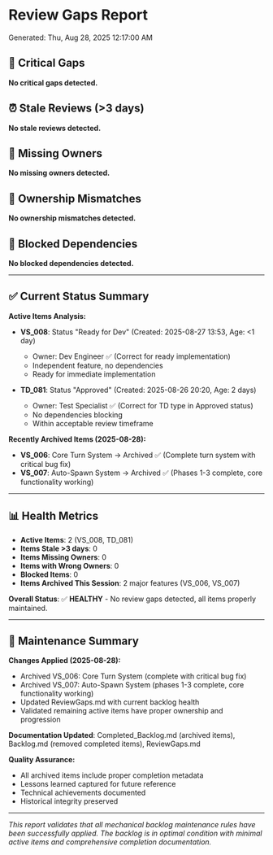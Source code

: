# Review Gaps Report
Generated: Thu, Aug 28, 2025 12:17:00 AM

## 🚨 Critical Gaps
**No critical gaps detected.**

## ⏰ Stale Reviews (>3 days)
**No stale reviews detected.**

## 👤 Missing Owners
**No missing owners detected.**

## 🔄 Ownership Mismatches  
**No ownership mismatches detected.**

## 🚧 Blocked Dependencies
**No blocked dependencies detected.**

---

## ✅ Current Status Summary

**Active Items Analysis:**
- **VS_008**: Status "Ready for Dev" (Created: 2025-08-27 13:53, Age: <1 day)
  - Owner: Dev Engineer ✅ (Correct for ready implementation)
  - Independent feature, no dependencies
  - Ready for immediate implementation

- **TD_081**: Status "Approved" (Created: 2025-08-26 20:20, Age: 2 days)
  - Owner: Test Specialist ✅ (Correct for TD type in Approved status)
  - No dependencies blocking
  - Within acceptable review timeframe

**Recently Archived Items (2025-08-28):**
- **VS_006**: Core Turn System → Archived ✅ (Complete turn system with critical bug fix)
- **VS_007**: Auto-Spawn System → Archived ✅ (Phases 1-3 complete, core functionality working)

---

## 📊 Health Metrics

- **Active Items**: 2 (VS_008, TD_081)
- **Items Stale >3 days**: 0
- **Items Missing Owners**: 0  
- **Items with Wrong Owners**: 0
- **Blocked Items**: 0
- **Items Archived This Session**: 2 major features (VS_006, VS_007)

**Overall Status**: ✅ **HEALTHY** - No review gaps detected, all items properly maintained.

---

## 🔧 Maintenance Summary

**Changes Applied (2025-08-28):**
- Archived VS_006: Core Turn System (complete with critical bug fix)
- Archived VS_007: Auto-Spawn System (phases 1-3 complete, core functionality working)  
- Updated ReviewGaps.md with current backlog health
- Validated remaining active items have proper ownership and progression

**Documentation Updated**: Completed_Backlog.md (archived items), Backlog.md (removed completed items), ReviewGaps.md

**Quality Assurance:**
- All archived items include proper completion metadata
- Lessons learned captured for future reference
- Technical achievements documented
- Historical integrity preserved

---

*This report validates that all mechanical backlog maintenance rules have been successfully applied. The backlog is in optimal condition with minimal active items and comprehensive completion documentation.*
